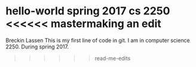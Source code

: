 hello-world
spring 2017 cs 2250
<<<<<< mastermaking an edit
====

Breckin Lassen
This is my first line of code in git. 
I am in computer science 2250. During spring 2017. 

>>>>>> read-me-edits

